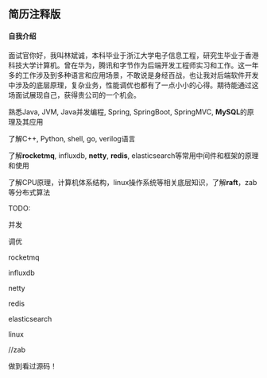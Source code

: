 ## 简历注释版

#### 自我介绍

面试官你好，我叫林斌诚，本科毕业于浙江大学电子信息工程，研究生毕业于香港科技大学计算机。曾在华为，腾讯和字节作为后端开发工程师实习和工作。这一年多的工作涉及到多种语言和应用场景，不敢说是身经百战，也让我对后端软件开发中涉及的底层原理，复杂业务，性能调优也都有了一点小小的心得。期待能通过这场面试展现自己，获得贵公司的一个机会。





熟悉Java, JVM, Java并发编程, Spring, SpringBoot, SpringMVC, **MySQL**的原理及其应用

了解C++, Python, shell, go, verilog语言

了解**rocketmq**, influxdb, **netty**, **redis**, elasticsearch等常用中间件和框架的原理和使用

了解CPU原理，计算机体系结构，linux操作系统等相关底层知识，了解**raft**，zab等分布式算法





TODO:

并发

调优

rocketmq

influxdb

netty

redis

elasticsearch

linux

//zab

做到看过源码！






